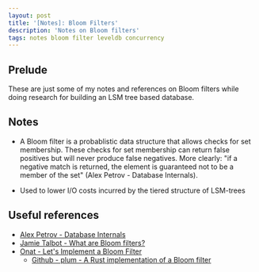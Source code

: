 ```yaml
---
layout: post
title: '[Notes]: Bloom Filters'
description: 'Notes on Bloom filters'
tags: notes bloom filter leveldb concurrency
---
```


## Prelude

These are just some of my notes and references on Bloom filters while doing research for building an
LSM tree based database.

## Notes

- A Bloom filter is a probablistic data structure that allows checks for set membership. These
  checks for set membership can return false positives but will never produce false negatives. More
  clearly: "if a negative match is returned, the element is guaranteed not to be a member of the
  set" (Alex Petrov - Database Internals).

- Used to lower I/O costs incurred by the tiered structure of LSM-trees

## Useful references

- [Alex Petrov - Database Internals](https://databass.dev)
- [Jamie Talbot - What are Bloom filters?](https://blog.medium.com/what-are-bloom-filters-1ec2a50c68ff)
- [Onat - Let's Implement a Bloom Filter](https://onatm.dev/2020/08/10/let-s-implement-a-bloom-filter/)
  - [Github - plum - A Rust implementation of a Bloom filter](https://github.com/distrentic/plum)
